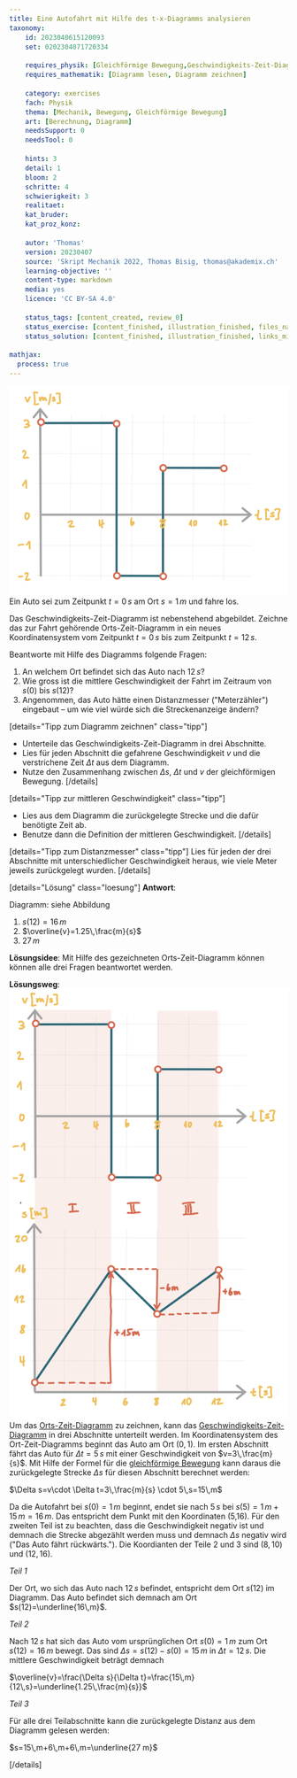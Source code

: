 ```yaml
---
title: Eine Autofahrt mit Hilfe des t-x-Diagramms analysieren
taxonomy:
	id: 2023040615120093
	set: 0202304071720334

	requires_physik: [Gleichförmige Bewegung,Geschwindigkeits-Zeit-Diagramm, Orts-Zeit-Diagramm,Mittlere Geschwindigkeit]
	requires_mathematik: [Diagramm lesen, Diagramm zeichnen]

	category: exercises
	fach: Physik
	thema: [Mechanik, Bewegung, Gleichförmige Bewegung]
	art: [Berechnung, Diagramm]
	needsSupport: 0
	needsTool: 0

	hints: 3
	detail: 1
	bloom: 2
	schritte: 4
	schwierigkeit: 3
	realitaet: 
	kat_bruder:
	kat_proz_konz: 

	autor: 'Thomas'
	version: 20230407
	source: 'Skript Mechanik 2022, Thomas Bisig, thomas@akademix.ch'
	learning-objective: ''
	content-type: markdown
	media: yes
	licence: 'CC BY-SA 4.0'

	status_tags: [content_created, review_0]
	status_exercise: [content_finished, illustration_finished, files_na, review_1]
	status_solution: [content_finished, illustration_finished, links_missing, files_na, review_1]

mathjax:
  process: true
---
```

![Das t-v-Diagramm einer Autofahrt](exercise15-1.svg?resize=400,400&class=float-right)
Ein Auto sei zum Zeitpunkt $t=0\,s$ am Ort $s=1\,m$ und fahre los.

Das Geschwindigkeits-Zeit-Diagramm ist nebenstehend abgebildet. Zeichne das zur Fahrt gehörende Orts-Zeit-Diagramm in ein neues Koordinatensystem vom Zeitpunkt $t=0\,s$ bis zum Zeitpunkt $t=12\,s$.

Beantworte mit Hilfe des Diagramms folgende Fragen:
1. An welchem Ort befindet sich das Auto nach $12\,s$?
2. Wie gross ist die mittlere Geschwindigkeit der Fahrt im Zeitraum von $s(0)$ bis $s(12)$?
3. Angenommen, das Auto hätte einen Distanzmesser ("Meterzähler") eingebaut – um wie viel würde sich die Streckenanzeige ändern?


[details="Tipp zum Diagramm zeichnen" class="tipp"]
- Unterteile das Geschwindigkeits-Zeit-Diagramm in drei Abschnitte.
- Lies für jeden Abschnitt die gefahrene Geschwindigkeit $v$ und die verstrichene Zeit $\Delta t$ aus dem Diagramm.
- Nutze den Zusammenhang zwischen $\Delta s$, $\Delta t$ und $v$ der gleichförmigen Bewegung.
[/details]

[details="Tipp zur mittleren Geschwindigkeit" class="tipp"]
- Lies aus dem Diagramm die zurückgelegte Strecke und die dafür benötigte Zeit ab.
- Benutze dann die Definition der mittleren Geschwindigkeit.
[/details]

[details="Tipp zum Distanzmesser" class="tipp"]
Lies für jeden der drei Abschnitte mit unterschiedlicher Geschwindigkeit heraus, wie viele Meter jeweils zurückgelegt wurden.
[/details]

[details="Lösung" class="loesung"]
**Antwort**:

Diagramm: siehe Abbildung
1. $s(12)=16\,m$
2. $\overline{v}=1.25\,\frac{m}{s}$
3. $27\,m$

**Lösungsidee**: Mit Hilfe des gezeichneten Orts-Zeit-Diagramm können können alle drei Fragen beantwortet werden.

**Lösungsweg**:
![Das t-x und das t-v-Diagramm einer Autofahrt](exercise15-2.svg?resize=400,600&class=float-right) Um das [Orts-Zeit-Diagramm](../) zu zeichnen, kann das [Geschwindigkeits-Zeit-Diagramm](../) in drei Abschnitte unterteilt werden.
Im Koordinatensystem des Ort-Zeit-Diagramms beginnt das Auto am Ort $(0,1)$.
Im ersten Abschnitt fährt das Auto für $\Delta t=5\,s$ mit einer Geschwindigkeit von $v=3\,\frac{m}{s}$. Mit Hilfe der Formel für die [gleichförmige Bewegung](../) kann daraus die zurückgelegte Strecke $\Delta s$ für diesen Abschnitt berechnet werden:

$\Delta s=v\cdot \Delta t=3\,\frac{m}{s} \cdot 5\,s=15\,m$

Da die Autofahrt bei $s(0)=1\,m$ beginnt, endet sie nach $5\,s$ bei $s(5)=1\,m+15\,m=16\,m$. Das entspricht dem Punkt mit den Koordinaten (5,16). Für den zweiten Teil ist zu beachten, dass die Geschwindigkeit negativ ist und demnach die Strecke abgezählt werden muss und demnach $\Delta s$ negativ wird ("Das Auto fährt rückwärts."). Die Koordianten der Teile 2 und 3 sind $(8,10)$ und $(12,16)$.

_Teil 1_

Der Ort, wo sich das Auto nach $12\,s$ befindet, entspricht dem Ort $s(12)$ im Diagramm. Das Auto befindet sich demnach am Ort $s(12)=\underline{16\,m}$.

_Teil 2_

Nach $12\,s$ hat sich das Auto vom ursprünglichen Ort $s(0)=1\,m$ zum Ort $s(12)=16\,m$ bewegt. Das sind $\Delta s=s(12)-s(0)=15\,m$ in $\Delta t=12\,s$. Die mittlere Geschwindigkeit beträgt demnach

$\overline{v}=\frac{\Delta s}{\Delta t}=\frac{15\,m}{12\,s}=\underline{1.25\,\frac{m}{s}}$

_Teil 3_

Für alle drei Teilabschnitte kann die zurückgelegte Distanz aus dem Diagramm gelesen werden:

$s=15\,m+6\,m+6\,m=\underline{27 m}$



[/details]